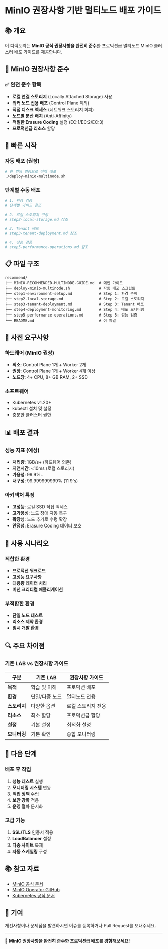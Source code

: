 # MinIO 권장사항 기반 멀티노드 배포 가이드

## 📚 개요

이 디렉토리는 **MinIO 공식 권장사항을 완전히 준수**한 프로덕션급 멀티노드 MinIO 클러스터 배포 가이드를 제공합니다.

## 🎯 MinIO 권장사항 준수

### ✅ 완전 준수 항목
- **로컬 연결 스토리지** (Locally Attached Storage) 사용
- **워커 노드 전용 배포** (Control Plane 제외)
- **직접 디스크 액세스** (네트워크 스토리지 회피)
- **노드별 분산 배치** (Anti-Affinity)
- **적절한 Erasure Coding** 설정 (EC:1/EC:2/EC:3)
- **프로덕션급 리소스** 할당

## 🚀 빠른 시작

### 자동 배포 (권장)
```bash
# 한 번의 명령으로 전체 배포
./deploy-minio-multinode.sh
```

### 단계별 수동 배포
```bash
# 1. 환경 검증
# 단계별 가이드 참조

# 2. 로컬 스토리지 구성
# step2-local-storage.md 참조

# 3. Tenant 배포
# step3-tenant-deployment.md 참조

# 4. 성능 검증
# step5-performance-operations.md 참조
```

## 📋 파일 구조

```
recommend/
├── MINIO-RECOMMENDED-MULTINODE-GUIDE.md  # 메인 가이드
├── deploy-minio-multinode.sh             # 자동 배포 스크립트
├── step1-environment-setup.md            # Step 1: 환경 준비
├── step2-local-storage.md                # Step 2: 로컬 스토리지
├── step3-tenant-deployment.md            # Step 3: Tenant 배포
├── step4-deployment-monitoring.md        # Step 4: 배포 모니터링
├── step5-performance-operations.md       # Step 5: 성능 검증
└── README.md                             # 이 파일
```

## 🔧 사전 요구사항

### 하드웨어 (MinIO 권장)
- **최소**: Control Plane 1개 + Worker 2개
- **권장**: Control Plane 1개 + Worker 4개 이상
- **노드당**: 4+ CPU, 8+ GB RAM, 2+ SSD

### 소프트웨어
- Kubernetes v1.20+
- kubectl 설치 및 설정
- 충분한 클러스터 권한

## 📊 배포 결과

### 성능 지표 (예상)
- **처리량**: 1GB/s+ (하드웨어 의존)
- **지연시간**: <10ms (로컬 스토리지)
- **가용성**: 99.9%+
- **내구성**: 99.999999999% (11 9's)

### 아키텍처 특징
- **고성능**: 로컬 SSD 직접 액세스
- **고가용성**: 노드 장애 자동 복구
- **확장성**: 노드 추가로 수평 확장
- **안정성**: Erasure Coding 데이터 보호

## 🎯 사용 시나리오

### 적합한 환경
- **프로덕션 워크로드**
- **고성능 요구사항**
- **대용량 데이터 처리**
- **미션 크리티컬 애플리케이션**

### 부적합한 환경
- **단일 노드 테스트**
- **리소스 제약 환경**
- **임시 개발 환경**

## 🔍 주요 차이점

### 기존 LAB vs 권장사항 가이드

| 구분 | 기존 LAB | 권장사항 가이드 |
|------|----------|----------------|
| **목적** | 학습 및 이해 | 프로덕션 배포 |
| **환경** | 단일/다중 노드 | 멀티노드 전용 |
| **스토리지** | 다양한 옵션 | 로컬 스토리지 전용 |
| **리소스** | 최소 할당 | 프로덕션급 할당 |
| **설정** | 기본 설정 | 최적화 설정 |
| **모니터링** | 기본 확인 | 종합 모니터링 |

## 🚀 다음 단계

### 배포 후 작업
1. **성능 테스트** 실행
2. **모니터링 시스템** 연동
3. **백업 정책** 수립
4. **보안 강화** 적용
5. **운영 절차** 문서화

### 고급 기능
1. **SSL/TLS** 인증서 적용
2. **LoadBalancer** 설정
3. **다중 사이트** 복제
4. **자동 스케일링** 구성

## 📚 참고 자료

- [MinIO 공식 문서](https://docs.min.io/)
- [MinIO Operator GitHub](https://github.com/minio/operator)
- [Kubernetes 공식 문서](https://kubernetes.io/docs/)

## 🤝 기여

개선사항이나 문제점을 발견하시면 이슈를 등록하거나 Pull Request를 보내주세요.

---

**🎉 MinIO 권장사항을 완전히 준수한 프로덕션급 배포를 경험해보세요!**
